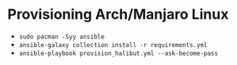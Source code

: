 # Provisioning Arch/Manjaro Linux

 * `sudo pacman -Syy ansible`
 * `ansible-galaxy collection install -r requirements.yml`
 * `ansible-playbook provision_halibut.yml --ask-become-pass`



